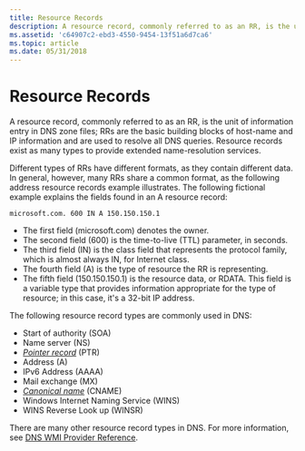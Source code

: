 ```yaml
---
title: Resource Records
description: A resource record, commonly referred to as an RR, is the unit of information entry in DNS zone files; RRs are the basic building blocks of host-name and IP information and are used to resolve all DNS queries.
ms.assetid: 'c64907c2-ebd3-4550-9454-13f51a6d7ca6'
ms.topic: article
ms.date: 05/31/2018
---
```


# Resource Records

A resource record, commonly referred to as an RR, is the unit of information entry in DNS zone files; RRs are the basic building blocks of host-name and IP information and are used to resolve all DNS queries. Resource records exist as many types to provide extended name-resolution services.

Different types of RRs have different formats, as they contain different data. In general, however, many RRs share a common format, as the following address resource records example illustrates. The following fictional example explains the fields found in an A resource record:

``` syntax
microsoft.com. 600 IN A 150.150.150.1
```

-   The first field (microsoft.com) denotes the owner.
-   The second field (600) is the time-to-live (TTL) parameter, in seconds.
-   The third field (IN) is the class field that represents the protocol family, which is almost always IN, for Internet class.
-   The fourth field (A) is the type of resource the RR is representing.
-   The fifth field (150.150.150.1) is the resource data, or RDATA. This field is a variable type that provides information appropriate for the type of resource; in this case, it's a 32-bit IP address.

The following resource record types are commonly used in DNS:

-   Start of authority (SOA)
-   Name server (NS)
-   [*Pointer record*](p-gly.md) (PTR)
-   Address (A)
-   IPv6 Address (AAAA)
-   Mail exchange (MX)
-   [*Canonical name*](c-gly.md) (CNAME)
-   Windows Internet Naming Service (WINS)
-   WINS Reverse Look up (WINSR)

There are many other resource record types in DNS. For more information, see [DNS WMI Provider Reference](dns-wmi-provider-reference.md).

 

 




